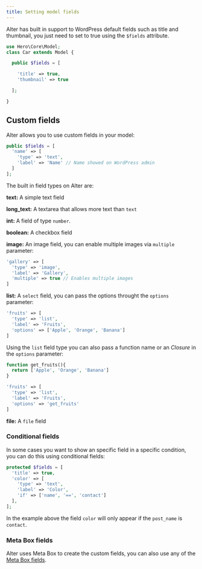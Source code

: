 ```yaml
---
title: Setting model fields
---
```


Alter has built in support to WordPress default fields such as title and thumbnail, you just need to set to true using the `$fields` attribute.

```php
use Hero\Core\Model;
class Car extends Model {

  public $fields = [

    'title' => true,
    'thumbnail' => true

  ];

}
```

## Custom fields

Alter allows you to use custom fields in your model:

```php
public $fields = [
  'name' => [
    'type' => 'text',
    'label' => 'Name' // Name showed on WordPress admin
  ]
];
```

The built in field types on Alter are:

**text:**
A simple text field

**long_text:**
A textarea that allows more text than `text`

**int:**
A field of type `number`.

**boolean:**
A checkbox field

**image:**
An image field, you can enable multiple images via `multiple` parameter:

```php
'gallery' => [
  'type' => 'image',
  'label' => 'Gallery',
  'multiple' => true // Enables multiple images
]
```

**list:** A `select` field, you can pass the options throught the `options` parameter:
```php
'fruits' => [
  'type' => 'list',
  'label' => 'Fruits',
  'options' => ['Apple', 'Orange', 'Banana']
]
```

Using the `list` field type you can also pass a function name or an *Closure* in the `options` parameter:

```php
function get_fruits(){
  return ['Apple', 'Orange', 'Banana']
}
```

```php
'fruits' => [
  'type' => 'list',
  'label' => 'Fruits',
  'options' => 'get_fruits'
]
```

**file:**
A `file` field

### Conditional fields

In some cases you want to show an specific field in a specific condition, you can do this using conditional fields:

```php
protected $fields = [
  'title' => true,
  'color' => [
    'type' => 'text',
    'label' => 'Color',
    'if' => ['name', '==', 'contact']
  ],
];
```

In the example above the field `color` will only appear if the `post_name` is `contact`.

### Meta Box fields

Alter uses Meta Box to create the custom fields, you can also use any of the [Meta Box fields](https://metabox.io/docs/define-fields/).

